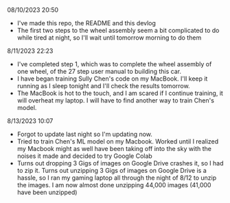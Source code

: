 08/10/2023 20:50 
- I've made this repo, the README and this devlog
- The first two steps to the wheel assembly seem a bit complicated to do while tired at night, so I'll wait until tomorrow morning to do them

8/11/2023 22:23
- I've completed step 1, which was to complete the wheel assembly of one wheel, of the 27 step user manual to building this car.
- I have began training Sully Chen's code on my MacBook. I'll keep it running as I sleep tonight and I'll check the results tomorrow.
- The MacBook is hot to the touch, and I am scared if I continue training, it will overheat my laptop. I will have to find another way to train Chen's model.

8/13/2023 10:07
- Forgot to update last night so I'm updating now.
- Tried to train Chen's ML model on my Macbook. Worked until I realized my Macbook might as well have been taking off into the sky with the noises it made and decided to try Google Colab
- Turns out dropping 3 Gigs of images on Google Drive crashes it, so I had to zip it. Turns out unzipping 3 Gigs of images on Google Drive is a hassle, so I ran my gaming laptop all through the night of 8/12 to unzip the images. I am now almost done unzipping 44,000 images (41,000 have been unzipped)
